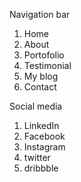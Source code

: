 Navigation bar
1. Home
2. About
3. Portofolio
4. Testimonial
5. My blog
6. Contact

Social media
1. LinkedIn
2. Facebook
3. Instagram
4. twitter
5. dribbble